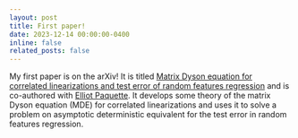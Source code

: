 ```yaml
---
layout: post
title: First paper!
date: 2023-12-14 00:00:00-0400
inline: false
related_posts: false
---
```


My first paper is on the arXiv! It is titled [Matrix Dyson equation for correlated linearizations and test error of random features regression](https://arxiv.org/pdf/2312.09194) and is co-authored with [Elliot Paquette](https://elliotpaquette.github.io/). It develops some theory of the matrix Dyson equation (MDE) for correlated linearizations and uses it to solve a problem on asymptotic deterministic equivalent for the test error in random features regression.

